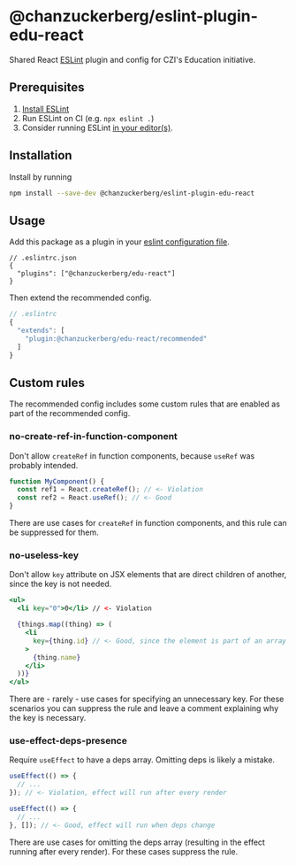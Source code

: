 # @chanzuckerberg/eslint-plugin-edu-react

Shared React [ESLint](https://eslint.org/) plugin and config for CZI's Education initiative.

## Prerequisites

1. [Install ESLint](https://eslint.org/docs/latest/user-guide/getting-started#installation-and-usage)
2. Run ESLint on CI (e.g. `npx eslint .`)
3. Consider running ESLint [in your editor(s)](https://eslint.org/docs/latest/user-guide/integrations).

## Installation

Install by running

```sh
npm install --save-dev @chanzuckerberg/eslint-plugin-edu-react
```

## Usage

Add this package as a plugin in your [eslint configuration file](https://eslint.org/docs/latest/user-guide/configuring/configuration-files).

```jsonc
// .eslintrc.json
{
  "plugins": ["@chanzuckerberg/edu-react"]
}
```

Then extend the recommended config.

```js
// .eslintrc
{
  "extends": [
    "plugin:@chanzuckerberg/edu-react/recommended"
  ]
}
```

## Custom rules

The recommended config includes some custom rules that are enabled as part of the recommended config.

### no-create-ref-in-function-component

Don't allow `createRef` in function components, because `useRef` was probably intended.

```jsx
function MyComponent() {
  const ref1 = React.createRef(); // <- Violation
  const ref2 = React.useRef(); // <- Good
}
```

There are use cases for `createRef` in function components, and this rule can be suppressed for them.

### no-useless-key

Don't allow `key` attribute on JSX elements that are direct children of another, since the key is not needed.

```jsx
<ul>
  <li key="0">0</li> // <- Violation

  {things.map((thing) => (
    <li
      key={thing.id} // <- Good, since the element is part of an array
    >
      {thing.name}
    </li>
  ))}
</ul>
```

There are - rarely - use cases for specifying an unnecessary key. For these scenarios you can suppress the rule and leave a comment explaining why the key is necessary.

### use-effect-deps-presence

Require `useEffect` to have a deps array. Omitting deps is likely a mistake.

```js
useEffect(() => {
  // ...
}); // <- Violation, effect will run after every render

useEffect(() => {
  // ...
}, []); // <- Good, effect will run when deps change
```

There are use cases for omitting the deps array (resulting in the effect running after every render). For these cases suppress the rule.
